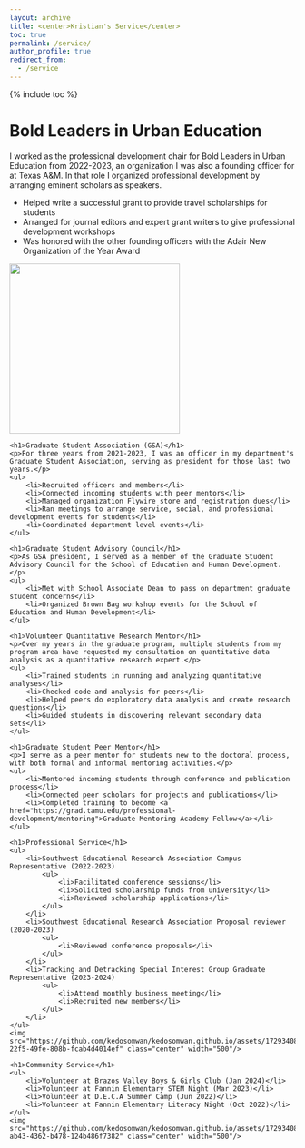 ```yaml
---
layout: archive
title: <center>Kristian's Service</center>
toc: true
permalink: /service/
author_profile: true
redirect_from:
  - /service
---
```


{% include toc %}
<!DOCTYPE html>
<html lang="en">
<head>
    <meta charset="UTF-8">
    <meta name="viewport" content="width=device-width, initial-scale=1.0">
    <title>Professional and Community Service</title>
</head>
<body>
    <h1>Bold Leaders in Urban Education</h1>
    <p>I worked as the professional development chair for Bold Leaders in Urban Education from 2022-2023, an organization I was also a founding officer for at Texas A&M. In that role I organized professional development by arranging eminent scholars as speakers.</p>
    <ul>
        <li>Helped write a successful grant to provide travel scholarships for students</li>
        <li>Arranged for journal editors and expert grant writers to give professional development workshops</li>
        <li>Was honored with the other founding officers with the Adair New Organization of the Year Award</li>
    </ul>
    <img src="https://github.com/kedosomwan/kedosomwan.github.io/assets/172934087/c28404c7-79ea-45b9-87b3-b5e7e142d24a" class="center" width="300"/>

    <h1>Graduate Student Association (GSA)</h1>
    <p>For three years from 2021-2023, I was an officer in my department's Graduate Student Association, serving as president for those last two years.</p>
    <ul>
        <li>Recruited officers and members</li>
        <li>Connected incoming students with peer mentors</li>
        <li>Managed organization Flywire store and registration dues</li>
        <li>Ran meetings to arrange service, social, and professional development events for students</li>
        <li>Coordinated department level events</li>
    </ul>

    <h1>Graduate Student Advisory Council</h1>
    <p>As GSA president, I served as a member of the Graduate Student Advisory Council for the School of Education and Human Development.</p>
    <ul>
        <li>Met with School Associate Dean to pass on department graduate student concerns</li>
        <li>Organized Brown Bag workshop events for the School of Education and Human Development</li>
    </ul>

    <h1>Volunteer Quantitative Research Mentor</h1>
    <p>Over my years in the graduate program, multiple students from my program area have requested my consultation on quantitative data analysis as a quantitative research expert.</p>
    <ul>
        <li>Trained students in running and analyzing quantitative analyses</li>
        <li>Checked code and analysis for peers</li>
        <li>Helped peers do exploratory data analysis and create research questions</li>
        <li>Guided students in discovering relevant secondary data sets</li>
    </ul>

    <h1>Graduate Student Peer Mentor</h1>
    <p>I serve as a peer mentor for students new to the doctoral process, with both formal and informal mentoring activities.</p>
    <ul>
        <li>Mentored incoming students through conference and publication process</li>
        <li>Connected peer scholars for projects and publications</li>
        <li>Completed training to become <a href="https://grad.tamu.edu/professional-development/mentoring">Graduate Mentoring Academy Fellow</a></li>
    </ul>

    <h1>Professional Service</h1>
    <ul>
        <li>Southwest Educational Research Association Campus Representative (2022-2023)
            <ul>
                <li>Facilitated conference sessions</li>
                <li>Solicited scholarship funds from university</li>
                <li>Reviewed scholarship applications</li>
            </ul>
        </li>
        <li>Southwest Educational Research Association Proposal reviewer (2020-2023)
            <ul>
                <li>Reviewed conference proposals</li>
            </ul>
        </li>
        <li>Tracking and Detracking Special Interest Group Graduate Representative (2023-2024)
            <ul>
                <li>Attend monthly business meeting</li>
                <li>Recruited new members</li>
            </ul>
        </li>
    </ul>
    <img src="https://github.com/kedosomwan/kedosomwan.github.io/assets/172934087/96f9a633-22f5-49fe-808b-fcab4d4014ef" class="center" width="500"/>

    <h1>Community Service</h1>
    <ul>
        <li>Volunteer at Brazos Valley Boys & Girls Club (Jan 2024)</li>
        <li>Volunteer at Fannin Elementary STEM Night (Mar 2023)</li>
        <li>Volunteer at D.E.C.A Summer Camp (Jun 2022)</li>
        <li>Volunteer at Fannin Elementary Literacy Night (Oct 2022)</li>
    </ul>
    <img src="https://github.com/kedosomwan/kedosomwan.github.io/assets/172934087/c6308faf-ab43-4362-b478-124b486f7382" class="center" width="500"/>
</body>
</html>



